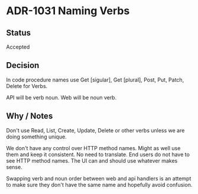 # ADR-1031 Naming Verbs

## Status

Accepted

## Decision

In code procedure names use Get [sigular], Get [plural], Post, Put, Patch, Delete for Verbs.

API will be verb noun. Web will be noun verb.

## Why / Notes

Don't use Read, List, Create, Update, Delete or other verbs unless we are doing something unique.

We don't have any control over HTTP method names. Might as well use them and keep it consistent. No need to translate.
End users do not have to see HTTP method names. The UI can and should use whatever makes sense.

Swapping verb and noun order between web and api handlers is an attempt to make sure
they don't have the same name and hopefully avoid confusion.